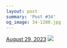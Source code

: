 ```yaml
---
layout: post
summary: 'Post #34'
og_image: 34-1280.jpg
---
```


<p>
  <time>
    <a href="/34">August 29, 2023</a>
  </time>
  <a href="/34">
    <img src="{{ site.assets_url }}/34-640.jpg" srcset="{{ site.assets_url }}/34-320.jpg 320w, {{ site.assets_url }}/34-640.jpg 640w, {{ site.assets_url }}/34-960.jpg 960w, {{ site.assets_url }}/34-1280.jpg 1280w" sizes="(min-width: 700px) 50vw, calc(100vw - 2rem)" />
  </a>
</p>
